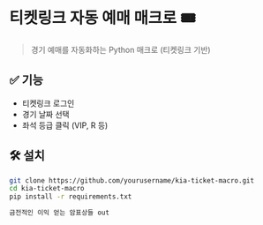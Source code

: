 # 티켓링크 자동 예매 매크로 🎟️

> 경기 예매를 자동화하는 Python 매크로 (티켓링크 기반)

## ✅ 기능

- 티켓링크 로그인
- 경기 날짜 선택
- 좌석 등급 클릭 (VIP, R 등)

## 🛠 설치

```bash
git clone https://github.com/yourusername/kia-ticket-macro.git
cd kia-ticket-macro
pip install -r requirements.txt

금전적인 이익 얻는 암표상들 out
